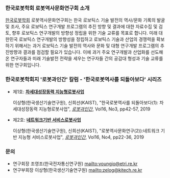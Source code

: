 ### 한국로봇학회 로봇역사문화연구회 소개

[한국로봇학회](http://kros.org/) 로봇역사문화연구회는 한국 로보틱스 기술 발전의 역사/문화 기록의 발굴 및 조사, 주요 로보틱스 연구개발 프로그램의 추진 방향 및 결과에 대한 자료수집 및 검토, 향후 로보틱스 연구개발의 방향성 정립을 위한 기술 교류를 목표로 합니다. 미래 대한민국 로보틱스 연구개발의 방향성을 정립하고 로보틱스 기술과 산업의 경쟁력을 확보하기 위해서는 과거 로보틱스 기술 발전의 역사와 문화 및 대형 연구개발 프로그램의 추진방향과 결과를 점검할 필요가 있습니다. 이에 과거 주요 연구개발과 산업화를 선도해 온 연구자들과 미래 기술발전 전략을 세우는 연구자들 간의 공감대 형성과 기술 교류를 위한 연구회입니다.

### 한국로봇학회지 '로봇과인간' 칼럼 - '한국로봇역사를 되돌아보다' 시리즈

-   제1호: [**차세대성장동력 지능형로봇사업**]([Vol16-No3]-p42.pdf)

      이상형(한국생산기술연구원), 신희선(KAIST), "한국로봇역사를 되돌아보다(1): 차세대성장동력 지능형로봇사업", [_로봇과인간_](http://kros.org/journal/journal01.asp), Vol16, No3, pp42-57, 2019

-   제2호: [**네트워크기반 서비스로봇사업**]([Vol16-No4]-p22.pdf)

      이상형(한국생산기술연구원), 신희선(KAIST), "로봇역사문화연구(2)):네트워크 기반 지능형 서비스로봇사업", [_로봇과인간_](http://kros.org/journal/journal01.asp), Vol16, No4, pp22-36, 2019

### 문의

-   연구회장 조영조(한국전자통신연구원) <mailto:youngjo@etri.re.kr>
-   연구부회장 이상형(한국생산기술연구원) <mailto:zelog@kitech.re.kr>
